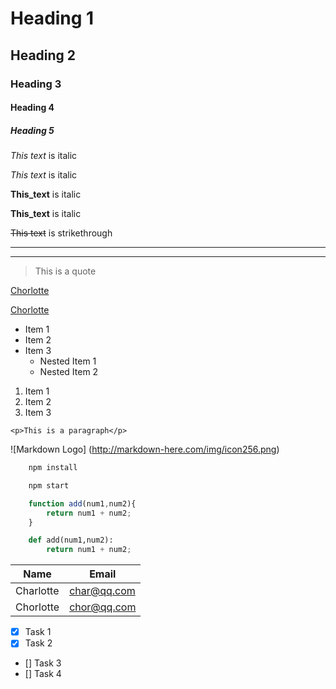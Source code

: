 <!-- Headings -->
# Heading 1 
## Heading 2 
### Heading 3 
#### Heading 4 
##### Heading 5 


<!-- Italics -->
*This text* is italic

_This text_ is italic 

<!-- Strong -->
**This_text** is italic

__This_text__ is italic

<!-- Strikethrough -->
~~This text~~ is strikethrough

<!-- Horizontal Rule -->

---

___

<!-- Blockquote -->
> This is a quote

<!-- Links -->
[Chorlotte](http:/www.github.com/Chorlotte)

[Chorlotte](http:/www.github.com/Chorlotte"Chorlotte")

<!-- UL -->
* Item 1
* Item 2
* Item 3
    * Nested Item 1
    * Nested Item 2

<!-- OL -->
1. Item 1
1. Item 2
1. Item 3

<!-- Inline Code Block -->
`<p>This is a paragraph</p>`

<!-- Images -->
![Markdown Logo]
(http://markdown-here.com/img/icon256.png)

<!-- Github Markdown -->

<!-- Code Blocks -->
```bash
    npm install

    npm start
```

```javascript
    function add(num1,num2){
        return num1 + num2;
    }
```

```python
    def add(num1,num2):
        return num1 + num2;
```

<!-- Tables -->
| Name      | Email       |
| ----------| ----------- |
| Charlotte | char@qq.com |
| Chorlotte | chor@qq.com |

<!-- Task  Lists -->
* [x] Task 1
* [x] Task 2
* [] Task 3
* [] Task 4